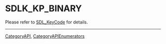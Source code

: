 # SDLK_KP_BINARY

Please refer to [SDL_KeyCode](SDL_KeyCode) for details.

----
[CategoryAPI](CategoryAPI), [CategoryAPIEnumerators](CategoryAPIEnumerators)

